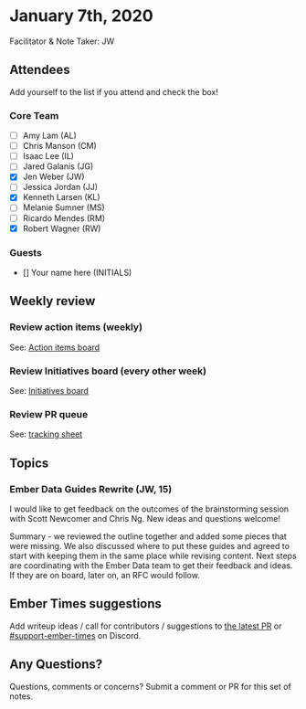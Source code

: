# January 7th, 2020

Facilitator & Note Taker: JW

## Attendees

Add yourself to the list if you attend and check the box!

### Core Team
- [ ] Amy Lam (AL)
- [ ] Chris Manson (CM)
- [ ] Isaac Lee (IL)
- [ ] Jared Galanis (JG)
- [X] Jen Weber (JW)
- [ ] Jessica Jordan (JJ)
- [X] Kenneth Larsen (KL)
- [ ] Melanie Sumner (MS)
- [ ] Ricardo Mendes (RM)
- [X] Robert Wagner (RW)

### Guests
- [] Your name here (INITIALS)

## Weekly review

### Review action items (weekly)
See: [Action items board](https://github.com/orgs/ember-learn/projects/47)

### Review Initiatives board (every other week)
See: [Initiatives board](https://github.com/orgs/ember-learn/projects/33)

### Review PR queue
See: [tracking sheet](https://docs.google.com/spreadsheets/d/1sPyN9z9wZMpTNwqCfa6R9QSPZkIW4iQd-H4gZC7ILLk/edit#gid=2035777454)

## Topics


### Ember Data Guides Rewrite (JW, 15)

I would like to get feedback on the outcomes of the brainstorming session with Scott Newcomer and Chris Ng. New ideas and questions welcome!

Summary - we reviewed the outline together and added some pieces that were missing. We also discussed where to put these guides and agreed to start with keeping them in the same place while revising content. Next steps are coordinating with the Ember Data team to get their feedback and ideas. If they are on board, later on, an RFC would follow.

## Ember Times suggestions
Add writeup ideas / call for contributors / suggestions to [the latest PR](https://github.com/ember-learn/ember-blog/pulls?q=is%3Aopen+is%3Apr+label%3A%22%F0%9F%97%9E+embertimes%22%20or%20#support-ember-times) or [#support-ember-times](https://discordapp.com/channels/480462759797063690/485450546887786506) on Discord.

## Any Questions?
Questions, comments or concerns? Submit a comment or PR for this set of notes.
